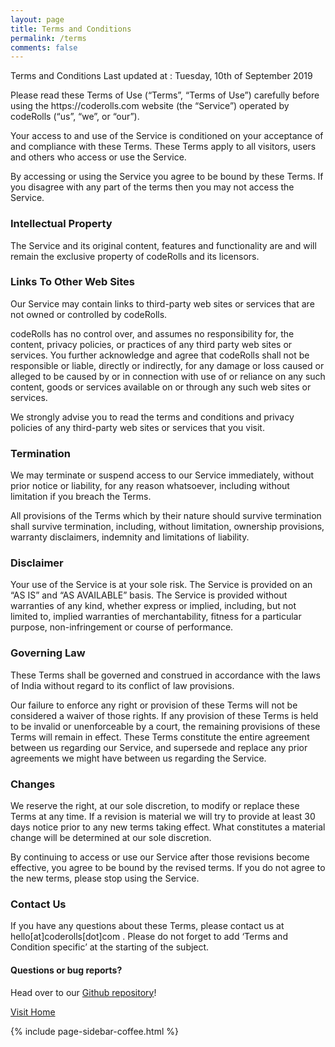 ```yaml
---
layout: page
title: Terms and Conditions
permalink: /terms
comments: false
---
```


<div class="row justify-content-between">
<div class="col-md-8 pr-5">
<p>Terms and Conditions Last updated at : Tuesday, 10th of September 2019</p> 

<p>Please read these Terms of Use (“Terms”, “Terms of Use”) carefully before using the https://coderolls.com website (the “Service”) operated by codeRolls (“us”, “we”, or “our”).</p>

<p>Your access to and use of the Service is conditioned on your acceptance of and compliance with these Terms. These Terms apply to all visitors, users and others who access or use the Service.</p>

<p>By accessing or using the Service you agree to be bound by these Terms. If you disagree with any part of the terms then you may not access the Service.</p>

<h3>Intellectual Property</h3>
<p>The Service and its original content, features and functionality are and will remain the exclusive property of codeRolls and its licensors.</p>

<h3>Links To Other Web Sites</h3>
<p>Our Service may contain links to third-party web sites or services that are not owned or controlled by codeRolls.</p>

<p>codeRolls has no control over, and assumes no responsibility for, the content, privacy policies, or practices of any third party web sites or services. You further acknowledge and agree that codeRolls shall not be responsible or liable, directly or indirectly, for any damage or loss caused or alleged to be caused by or in connection with use of or reliance on any such content, goods or services available on or through any such web sites or services.</p>

<p>We strongly advise you to read the terms and conditions and privacy policies of any third-party web sites or services that you visit.</p>

<h3>Termination</h3>
<p>We may terminate or suspend access to our Service immediately, without prior notice or liability, for any reason whatsoever, including without limitation if you breach the Terms.</p>

<p>All provisions of the Terms which by their nature should survive termination shall survive termination, including, without limitation, ownership provisions, warranty disclaimers, indemnity and limitations of liability.</p>

<h3>Disclaimer</h3>
<p>Your use of the Service is at your sole risk. The Service is provided on an “AS IS” and “AS AVAILABLE” basis. The Service is provided without warranties of any kind, whether express or implied, including, but not limited to, implied warranties of merchantability, fitness for a particular purpose, non-infringement or course of performance.</p>

<h3>Governing Law</h3>
<p>These Terms shall be governed and construed in accordance with the laws of India without regard to its conflict of law provisions.</p>

<p>Our failure to enforce any right or provision of these Terms will not be considered a waiver of those rights. If any provision of these Terms is held to be invalid or unenforceable by a court, the remaining provisions of these Terms will remain in effect. These Terms constitute the entire agreement between us regarding our Service, and supersede and replace any prior agreements we might have between us regarding the Service.</p>

<h3>Changes</h3>
<p>We reserve the right, at our sole discretion, to modify or replace these Terms at any time. If a revision is material we will try to provide at least 30 days notice prior to any new terms taking effect. What constitutes a material change will be determined at our sole discretion.</p>

<p>By continuing to access or use our Service after those revisions become effective, you agree to be bound by the revised terms. If you do not agree to the new terms, please stop using the Service.</p>

<h3>Contact Us</h3>
<p>If you have any questions about these Terms, please contact us at hello[at]coderolls[dot]com . Please do not forget to add ‘Terms and Condition specific’ at the starting of the subject.</p>

<h4>Questions or bug reports?</h4>

<p>Head over to our <a href="https://github.com/coderolls/coderolls.github.io">Github repository</a>!</p>

<p><a href="/">Visit Home</a></p>

</div>

<div class="col-md-4">

{% include page-sidebar-coffee.html %}
</div>
</div>
